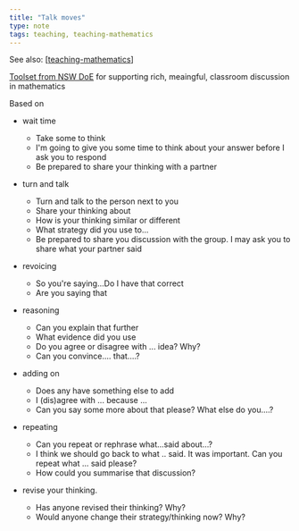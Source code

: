 ```yaml
---
title: "Talk moves"
type: note
tags: teaching, teaching-mathematics
---
```


See also: [[teaching-mathematics]]

[Toolset from NSW DoE](https://education.nsw.gov.au/teaching-and-learning/curriculum/literacy-and-numeracy/teaching-and-learning-resources/numeracy/talk-moves) for supporting rich, meaingful, classroom discussion in mathematics

Based on 

-   wait time

    - Take some to think 
    - I'm going to give you some time to think about your answer before I ask you to respond
    - Be prepared to share your thinking with a partner

-   turn and talk

    - Turn and talk to the person next to you
    - Share your thinking about 
    - How is your thinking similar or different 
    - What strategy did you use to...
    - Be prepared to share you discussion with the group. I may ask you to share what your partner said 

-   revoicing

    - So you're saying...Do I have that correct
    - Are you saying that 

-   reasoning

    - Can you explain that further
    - What evidence did you use
    - Do you agree or disagree with ... idea? Why?
    - Can you convince.... that....?

-   adding on

    - Does any have something else to add 
    - I (dis)agree with ... because ... 
    - Can you say some more about that please? What else do you....?

-   repeating

    - Can you repeat or rephrase what...said about...?
    - I think we should go back to what .. said. It was important. Can you repeat what ... said please?
    - How could you summarise that discussion?

-   revise your thinking.

    - Has anyone revised their thinking? Why?
    - Would anyone change their strategy/thinking now? Why?


[//begin]: # "Autogenerated link references for markdown compatibility"
[teaching-mathematics]: teaching-mathematics "Teaching Mathematics"
[//end]: # "Autogenerated link references"